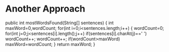# Another Approach
public int mostWordsFound(String[] sentences) {
int maxWord=0,wordCount;
for(int i=0;i<sentences.length;i++)
{
wordCount=0;
for(int j=0;j<sentences[i].length();j++)
if(sentences[i].charAt(j)==' ') wordCount++;
wordCount++;
if(wordCount>maxWord) maxWord=wordCount;
}
return maxWord;
}